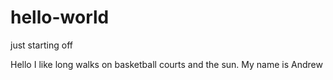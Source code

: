# hello-world
just starting off

Hello I like long walks on basketball courts and the sun.
My name is Andrew
